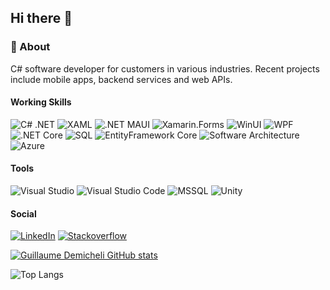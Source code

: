 ## Hi there 👋

### 💬 About
C# software developer for customers in various industries. Recent projects include mobile apps, backend services and web APIs.

#### Working Skills
![C# .NET](https://img.shields.io/badge/.NET-blueviolet?style=flat-square&logo=csharp) 
![XAML](https://img.shields.io/badge/XAML-orange?style=flat-square) 
![.NET MAUI](https://img.shields.io/badge/.NET-MAUI-blueviolet?style=flat-square) 
![Xamarin.Forms](https://img.shields.io/badge/Xamarin.Forms-blueviolet?style=flat-square&logo=xamarin) 
![WinUI](https://img.shields.io/badge/WinUI-green?style=flat-square) 
![WPF](https://img.shields.io/badge/WPF-blue?style=flat-square) 
![.NET Core](https://img.shields.io/badge/Core-blueviolet?style=flat-square&logo=dotnet) 
![SQL](https://img.shields.io/badge/SQL-gray?style=flat-square) 
![EntityFramework Core](https://img.shields.io/badge/EntityFramework-Core-blueviolet?style=flat-square) 
![Software Architecture](https://img.shields.io/badge/Software%20Architecture-gray?style=flat-square) 
![Azure](https://img.shields.io/badge/Azure-lightblue?style=flat-square) 

#### Tools
![Visual Studio](https://img.shields.io/badge/Visual%20Studio-blueviolet?style=flat-square&logo=visualstudio) 
![Visual Studio Code](https://img.shields.io/badge/VS%20Code-blue?style=flat-square&logo=visualstudio) 
![MSSQL](https://img.shields.io/badge/MS%20SQL-gray?style=flat-square&logo=microsoftsqlserver) 
![Unity](https://img.shields.io/badge/Unity-green?style=flat-square&logo=unity) 

#### Social
[![LinkedIn](https://img.shields.io/badge/LinkedIn-blue?style=flat-square&logo=linkedin)](https://www.linkedin.com/in/guillaumedemicheli) 
[![Stackoverflow](https://img.shields.io/badge/Stackoverflow-gray?style=flat-square&logo=stackoverflow)](https://stackoverflow.com/users/8206045/guillaume-demicheli)

[![Guillaume Demicheli GitHub stats](http://github-readme-stats-self-five-67.vercel.app/api?username=cartekiwi&show_icons=true&theme=radical&rank_icon=github)](https://github.com/cartekiwi/github-readme-stats)

![Top Langs](https://github-readme-stats.vercel.app/api/top-langs/?username=cartekiwi)
<!--
**CarteKiwi/CarteKiwi** is a ✨ _special_ ✨ repository because its `README.md` (this file) appears on your GitHub profile.

Here are some ideas to get you started:

- 🔭 I’m currently working on ...
- 🌱 I’m currently learning ...
- 👯 I’m looking to collaborate on ...
- 🤔 I’m looking for help with ...
- 💬 Ask me about ...
- 📫 How to reach me: ...
- 😄 Pronouns: ...
- ⚡ Fun fact: ...
-->
